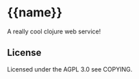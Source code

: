 # {{name}}

A really cool clojure web service!

## License

Licensed under the AGPL 3.0 see COPYING.